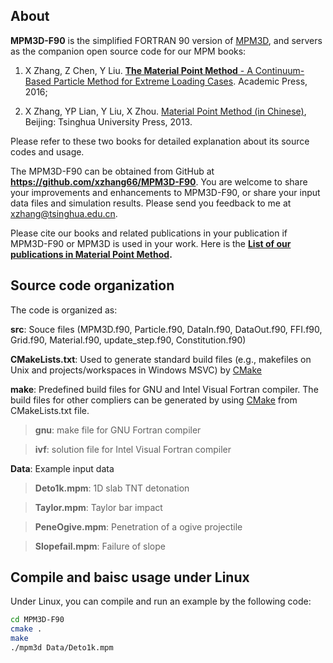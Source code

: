 ## About
**MPM3D-F90** is the simplified FORTRAN 90 version of [MPM3D](http://comdyn.hy.tsinghua.edu.cn/english/mpm3d), and servers as the companion open source code for our MPM books: 

1. X Zhang, Z Chen, Y Liu. [**The Material Point Method** - A Continuum-Based Particle Method for Extreme Loading Cases](http://store.elsevier.com/The-Material-Point-Method/Xiong-Zhang/isbn-9780124077164/). Academic Press, 2016; 

2. X Zhang, YP Lian, Y Liu, X Zhou. [Material Point Method (in Chinese)](http://comdyn.hy.tsinghua.edu.cn/downloads/mpm-book), Beijing: Tsinghua University Press, 2013. 

Please refer to these two books for detailed explanation about its source codes and usage.

The MPM3D-F90 can be obtained from GitHub at **https://github.com/xzhang66/MPM3D-F90**. You are welcome to share your improvements and enhancements to MPM3D-F90, or share your input data files and simulation results. Please send you feedback to me at [xzhang@tsinghua.edu.cn](mailto:xzhang@tsinghua.edu.cn).

Please cite our books and related publications in your publication if MPM3D-F90 or MPM3D is used in your work. Here is the **[List of our publications in Material Point Method](http://comdyn.hy.tsinghua.edu.cn/103-achievements/mpm3d-en/553-mpm-publications).**

## Source code organization
The code is organized as:

**src**:  Souce files (MPM3D.f90, Particle.f90, DataIn.f90, DataOut.f90, FFI.f90, Grid.f90, Material.f90, update_step.f90, Constitution.f90)

**CMakeLists.txt**: Used to generate standard build files (e.g., makefiles on Unix and projects/workspaces in Windows MSVC) by [CMake](https://cmake.org/overview/)

**make**: Predefined build files for GNU and Intel Visual Fortran compiler. The build files for other compliers can be generated by using  [CMake](https://cmake.org/overview/) from CMakeLists.txt file.

> **gnu**:  make file for GNU Fortran compiler

> **ivf**:  solution file for Intel Visual Fortran compiler

**Data**:  Example input data

> **Deto1k.mpm**:  1D slab TNT detonation

> **Taylor.mpm**:  Taylor bar impact

> **PeneOgive.mpm**:  Penetration of a ogive projectile

> **Slopefail.mpm**:  Failure of slope

## Compile and baisc usage under Linux

Under Linux, you can compile and run an example by the following code:
```sh
cd MPM3D-F90
cmake .
make
./mpm3d Data/Deto1k.mpm
```
